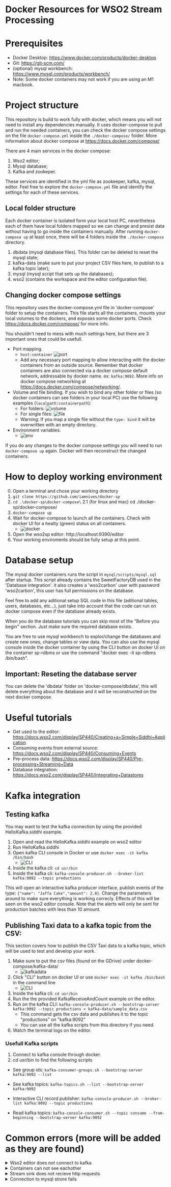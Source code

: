 # Docker Resources for WSO2 Stream Processing

# Prerequisites
* Docker Desktop: https://www.docker.com/products/docker-desktop
* Git: https://git-scm.com/
* (optional) mysql workbench: https://www.mysql.com/products/workbench/
* Note: Some docker containers may not work if you are using an M1 macbook.


# Project structure

This repository is build to work fully with docker, which means you will not need to install any dependencies manually. It uses docker-compose to pull and run the needed containers, you can check the docker compose settings on the file `docker-compose.yml` inside the `./docker-compose/` folder.
More information about docker compose at https://docs.docker.com/compose/

There are 4 main services in the docker compose:
1. Wso2 editor;
2. Mysql database;
3. Kafka and zookeper.

These services are identified in the yml file as zookeeper, kafka, mysql, editor. Feel free to explore the `docker-compose.yml` file and identify the settings for each of these services.

## Local folder structure

Each docker container is isolated form your local host PC, nevertheless each of them have local folders mapped so we can change and presist data without having to go inside the containers manually. After running `docker-compose up` at least once, there will be 4 folders inside the `./docker-compose` directory. 

1. dbdata (mysql database files). This folder can be deleted to reset the mysql state;
2. kafka-data (make sure to put your project CSV files here, to publish to a kafka topic later);
3. mysql (mysql script that sets up the databases);
4. wso2 (contains the workspace and the editor configuration file).

## Changing docker compose settings

This repository uses the docker-compose.yml file in 'docker-compose' folder to setup the containers. This file starts all the containers, mounts your local volumes to the dockers, and exposes some docker ports. Check https://docs.docker.com/compose/ for more info.

You shouldn't need to mess with much settings here, but there are 3 important ones that could be usefull.
* Port mapping.
    * `host:container` ![port](./images/portmap.png)
    * Add any necessary port mapping to allow interacting with the docker containers from an outside source. Remember that docker containers are also connected via a docker compose default network, addressable by docker name. ex: `kafka:9092`. More info on docker compose networking at https://docs.docker.com/compose/networking/.
* Volume and file binding.
    If you wish to bind any other folder or files (so docker containers can see folders in your local PC) use the following examples (`localpath:containerpath`):
    * For folders: ![volume](./images/volumemapping.png)
    * For single files: ![file](./images/bindfile.png)
    * Warning: If you map a single file without the `type: bind` it will be overwritten with an empty directory.
* Environment variables.
    * ![env](./images/env.png)

If you do any changes to the docker compose settings you will need to run `docker-compose up` again. Docker will then reconstruct the changed containers. 

# How to deploy working environment
0. Open a terminal and chose your working directory
1. `git clone https://github.com/iamnives/docker-sp`
2. `cd .\docker-sp\docker-compose\`
    2.1 (for linux and mac) cd ./docker-sp/docker-compose/
3. `docker-compose up`
4. Wait for docker-compose to launch all the containers. Check with docker UI for a healty (green) status on all containers.
    * ![docker](./images/docker-healthy.png)
4. Open the wso2sp editor: http://localhost:9390/editor
5. Your working enviroments should be fully setup at this point. 

# Database setup
The mysql docker containers runs the script in `mysql/scripts/mysql.sql` after startup. This script already contains the SweetFactoryDB used in the 'Database integration'. it also creates a 'wso2carbon' user with password 'wso2carbon', this user has full permissions on the database. 

Feel free to add any aditional setup SQL code in this file (aditional tables, users, databases, etc...), just take into account that the code can run on docker compose even if the database already exists. 

When you do the database tutorials you can skip most of the "Before you begin" section. Just make sure the required database exists.

You are free to use mysql workbench to explor/change the databases and create new ones, change tables or view data. You can also use the mysql console inside the docker container by using the CLI button on docker UI on the container sp-rdbms or use the command "docker exec -it sp-rdbms /bin/bash".

## Important: Reseting the database server
You can delete the 'dbdata' folder on 'docker-compose/dbdata', this will delete everything about the database and it will be reconstructed on the next docker compose.

# Useful tutorials
* Get used to the editor: https://docs.wso2.com/display/SP440/Creating+a+Simple+Siddhi+Application
* Consuming events from external source: https://docs.wso2.com/display/SP440/Consuming+Events
* Pre-process data: https://docs.wso2.com/display/SP440/Pre-processing+Streaming+Data
* Database integration: https://docs.wso2.com/display/SP440/Integrating+Datastores

# Kafka integration
## Testing kafka
You may want to test the kafka connection by using the provided HelloKafka.siddhi example.
 1. Open and read the HelloKafka.siddhi example on wso2 editor
 2. Run HelloKafka.siddhi
 3. Open kafka CLI console in Docker or use `docker exec -it kafka /bin/bash`
    * ![CLI](./images/kafka-cli.png)
 4. Inside the kafka cli: `cd usr/bin`
 5. Inside the kafka cli: `kafka-console-producer.sh --broker-list kafka:9092 --topic productions`

This will open an interactive kafka producer interface, publish events of the type: `{"name": "Jaffa Cake","amount": 2.0}`. Change the parameters around to make sure everything is working correcly. Effects of this will be seen on the wso2 editor console. Note that the alerts will only be sent for production batches with less than 10 amount. 

## Publishing Taxi data to a kafka topic from the CSV:
This section covers how to publish the CSV Taxi data to a kafka topic, which will be used to test and develop your work.
1. Make sure to put the csv files (found on the GDrive) under docker-compose/kafka-data/
    * ![kafkadata](./images/kafka-csv.png)
2. Click "CLI" button on docker UI or use `docker exec -it kafka /bin/bash` in the command line
    * ![CLI](./images/kafka-cli.png)
3. Inside the kafka cli: `cd usr/bin`
4. Run the the provided KafkaReceiveAndCount example on the editor.
5. Run on the kafka CLI: `kafka-console-producer.sh --bootstrap-server kafka:9092 --topic productions < kafka-data/sample_data.csv`
    * This command gets the csv data and publishes it to the topic "productions" on "kafka:9092"
    * You can use all the kafka scripts from this directory if you need.
6. Watch the terminal logs on the editor.

### Usefull Kafka scripts
1. Connect to kafka console through docker. 
2. cd usr/bin to find the following scripts

* See group ids: `kafka-consumer-groups.sh --bootstrap-server kafka:9092 --list`
* See kafka topics: `kafka-topics.sh --list --bootstrap-server kafka:9092`

* Interactive CLI record publisher: `kafka-console-producer.sh --broker-list kafka:9092 --topic productions`

* Read kafka topics: `kafka-console-consumer.sh --topic consume --from-beginning --bootstrap-server kafka:9092`


# Common errors (more will be added as they are found)


<details>
<summary>Wso2 editor does not connect to kafka</summary>

<pre>
Make sure to use 'kafka' as the url identifier and not 'localhost' or an IP. ex 'kafka:9092'
</pre>
</details>

<details>
<summary>Containers can not see eachother</summary>

<pre>
Containers are connected though the docker-compose default network. Use the address with the containter name instead of an IP address. ex: 'jdbc:mysql://sp-rdbms:3306'
</pre>
</details>


<details>
<summary>Stream sink does not recieve http requests</summary>

<pre>
Make sure to setup the source url as '0.0.0.0' instead of 'localhost'.
</pre>
</details>

<details>
<summary>Connection to mysql strore fails</summary>~

<pre>
Make sure your store settigns are setup with the following attributes, address by name, useSSL=false, and correct password and user.
</pre>
<code>@store(type='rdbms', jdbc.url="jdbc:mysql://sp-rdbms:3306/SweetFactoryDB?useSSL=false", username="wso2carbon", password="wso2carbon" , jdbc.driver.name="com.mysql.jdbc.Driver")</code>
</details>




